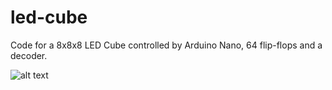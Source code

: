 # led-cube
Code for a 8x8x8 LED Cube controlled by Arduino Nano, 64 flip-flops and a decoder.

![alt text](https://imgur.com/a/WLF6HSY.jpg)
